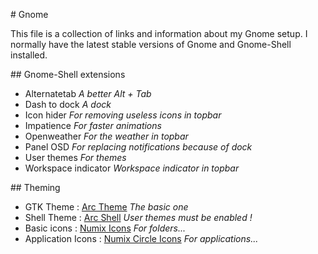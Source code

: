 # Gnome

This file is a collection of links and information about my Gnome setup.
I normally have the latest stable versions of Gnome and Gnome-Shell installed.

## Gnome-Shell extensions

* Alternatetab *A better Alt + Tab*
* Dash to dock *A dock*
* Icon hider *For removing useless icons in topbar*
* Impatience *For faster animations*
* Openweather *For the weather in topbar*
* Panel OSD *For replacing notifications because of dock*
* User themes *For themes*
* Workspace indicator *Workspace indicator in topbar*

## Theming

* GTK Theme : [Arc Theme](https://github.com/horst3180/arc-theme) *The basic one*
* Shell Theme : [Arc Shell](https://github.com/horst3180/arc-theme) *User themes must be enabled !*
* Basic icons : [Numix Icons](https://github.com/numixproject/numix-icon-theme) *For folders...* 
* Application Icons : [Numix Circle Icons](https://github.com/numixproject/numix-icon-theme-circle) *For applications...*